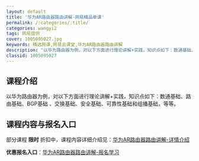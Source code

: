 ```yaml
---
layout: default
title: '华为AR路由器路由讲解-网易精品单课'
permalink: /:categories/:title/
categories: wangyi2
tags: 网易提供
cover: 1005095027.jpg
keywords: 精选网课,网易云课堂,华为AR路由器路由讲解
description: "以华为路由器为例，对以下方面进行理论讲解+实践，知识点如下：数通基础、路由基础、BGP基础、交换基础、安全基础、可靠性基础和组播基础，等等。华为AR路由器路由讲解"
classid: 1005095027
---
```


## 课程介绍

以华为路由器为例，对以下方面进行理论讲解+实践，知识点如下：数通基础、路由基础、BGP基础	、交换基础、安全基础、可靠性基础和组播基础，等等。

## 课程内容与报名入口

部分课程 **限时** 折扣中，课程内容详细介绍见：[华为AR路由器路由讲解-详情介绍](https://study.163.com/course/introduction/1005095027.htm?share=1&shareId=1025206652&utm_campaign=share&utm_medium=iphoneShare&utm_source=&utm_u=1025206652)

**优惠报名入口**：[华为AR路由器路由讲解-报名学习](https://study.163.com/course/introduction/1005095027.htm?share=1&shareId=1025206652&utm_campaign=share&utm_medium=iphoneShare&utm_source=&utm_u=1025206652)

